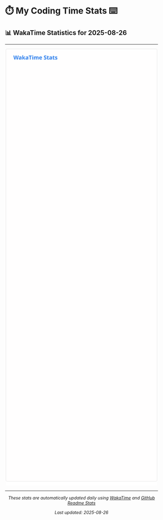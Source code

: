 # ⏱️ My Coding Time Stats ⌨️

## 📊 WakaTime Statistics for 2025-08-26

---

<div align="center">

<img src="./images/wakatime-stats-2025-08-26.svg" alt="WakaTime Stats" width="500">

</div>

---

<div align="center">

*These stats are automatically updated daily using [WakaTime](https://wakatime.com) and [GitHub Readme Stats](https://github.com/anuraghazra/github-readme-stats)*

*Last updated: 2025-08-26*
</div>

